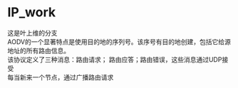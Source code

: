 # IP_work
这是叶上维的分支  
AODV的一个显著特点是使用目的地的序列号。该序号有目的地创建，包括它给源地址的所有路由信息。  
该协议定义了三种消息：路由请求； 路由应答；路由错误，这些消息通过UDP接受  
每当新来一个节点，通过广播路由请求  

